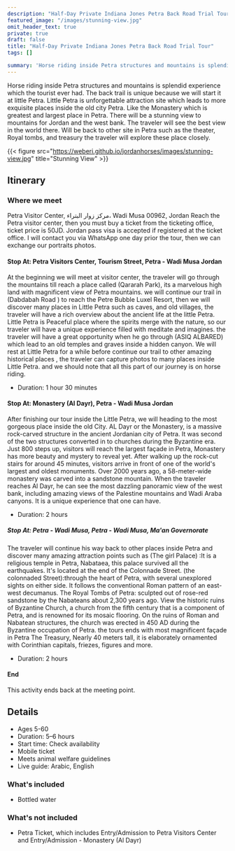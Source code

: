```yaml
--- 
description: "Half-Day Private Indiana Jones Petra Back Road Trial Tour"
featured_image: "/images/stunning-view.jpg"
omit_header_text: true
private: true
draft: false
title: "Half-Day Private Indiana Jones Petra Back Road Trial Tour"
tags: []

summary: 'Horse riding inside Petra structures and mountains is splendid experience which the tourist ever had. The back trial is unique because we will start it at little Petra which is unforgettable attraction site which leads to more exquisite places inside the old city Petra. Like the Monastery which is greatest and largest place in Petra. There will be a stunning view to mountains for Jordan and the west bank. The traveler will see the best view in the world there. Will be back to other site in Petra such as the theater, Royal tombs, and treasury the traveler will explore these place closely.'
---
```






Horse riding inside Petra structures and mountains is splendid experience which the tourist ever had. The back trail is unique because we will start it at little Petra.
Little Petra is unforgettable attraction site which leads to more exquisite places inside the old city Petra. Like the Monastery which is greatest and largest place in Petra. There will be a stunning view to mountains for Jordan and the west bank. The traveler will see the best view in the world there. Will be back to other site in Petra such as the theater, Royal tombs, and treasury the traveler will explore these place closely. 


{{< figure src="https://weberi.github.io/jordanhorses/images/stunning-view.jpg" title="Stunning View" >}} 

## Itinerary

### Where we meet


Petra Visitor Center, مركز زوار البتراء، Wadi Musa 00962, Jordan
Reach the Petra visitor center, then you must buy a ticket from the ticketing office, ticket price is 50JD. Jordan pass visa is accepted if registered at the ticket office. I will contact you via WhatsApp one day prior the tour, then we can exchange our portraits photos.


#### Stop At: Petra Visitors Center, Tourism Street, Petra - Wadi Musa Jordan

At the beginning we will meet at visitor center, the traveler will go through the mountains till reach a place called (Qararah Park), its a marvelous high land with magnificent view of Petra mountains. we will continue our trail in (Dabdabah Road ) to reach the Petre Bubble Luxel Resort, then we will discover many places in Little Petra such as caves, and old villages, the traveler will have a rich overview about the ancient life at the little Petra. Little Petra is Peaceful place where the spirits merge with the nature, so our traveler will have a unique experience filled with meditate and imagines. the traveler will have a great opportunity when he go through (ASIQ ALBARED) which lead to an old temples and graves inside a hidden canyon. We will rest at Little Petra for a while before continue our trail to other amazing historical places , the traveler can capture photos to many places inside Little Petra. and we should note that all this part of our journey is on horse riding. 

- Duration: 1 hour 30 minutes

#### Stop At: Monastery (Al Dayr), Petra - Wadi Musa Jordan

After finishing our tour inside the Little Petra, we will heading to the most gorgeous place inside the old City. AL Dayr or the Monastery, is a massive rock-carved structure in the ancient Jordanian city of Petra. It was second of the two structures converted in to churches during the Byzantine era. Just 800 steps up, visitors will reach the largest façade in Petra, Monastery has more beauty and mystery to reveal yet. After walking up the rock-cut stairs for around 45 minutes, visitors arrive in front of one of the world's largest and oldest monuments.
Over 2000 years ago, a 58-meter-wide monastery was carved into a sandstone mountain.
When the traveler reaches Al Dayr, he can see the most dazzling panoramic view of the west bank, including amazing views of the Palestine mountains and Wadi Araba canyons. It is a unique experience that one can have. 

- Duration: 2 hours

##### Stop At: Petra - Wadi Musa, Petra - Wadi Musa, Ma'an Governorate

The traveler will continue his way back to other places inside Petra and discover many amazing attraction points such as (The girl Palace) :It is a religious temple in Petra, Nabataea, this palace survived all the earthquakes. It's located at the end of the Colonnade Street.
(the colonnaded Street):through the heart of Petra, with several unexplored sights on either side. It follows the conventional Roman pattern of an east-west decumanus. 
The Royal Tombs of Petra: sculpted out of rose-red sandstone by the Nabateans about 2,300 years ago.
View the historic ruins of Byzantine Church, a church from the fifth century that is a component of Petra, and is renowned for its mosaic flooring. On the ruins of Roman and Nabatean structures, the church was erected in 450 AD during the Byzantine occupation of Petra. 
the tours ends with most magnificent façade in Petra The Treasury, Nearly 40 meters tall, it is elaborately ornamented with Corinthian capitals, friezes, figures and more. 

- Duration: 2 hours
 
#### End

This activity ends back at the meeting point.

## Details 

- Ages 5-60
- Duration: 5–6 hours
- Start time: Check availability
- Mobile ticket
- Meets animal welfare guidelines
- Live guide: Arabic, English

### What's included

- Bottled water

### What's not included

- Petra Ticket, which includes
 Entry/Admission to Petra Visitors Center and Entry/Admission - Monastery (Al Dayr)